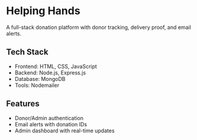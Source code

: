 # Helping Hands

A full-stack donation platform with donor tracking, delivery proof, and email alerts.

## Tech Stack
- Frontend: HTML, CSS, JavaScript
- Backend: Node.js, Express.js
- Database: MongoDB
- Tools: Nodemailer

## Features
- Donor/Admin authentication
- Email alerts with donation IDs
- Admin dashboard with real-time updates

